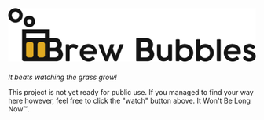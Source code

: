 ![alt text](https://github.com/lbussy/brew-bubbles/raw/master/graphics/BB%20full%20logo.png "Brew Bubbles")
---
*It beats watching the grass grow!*

This project is not yet ready for public use.  If you managed to find your way here however, feel free to click the "watch" button above.  It Won't Be Long Now&trade;.
